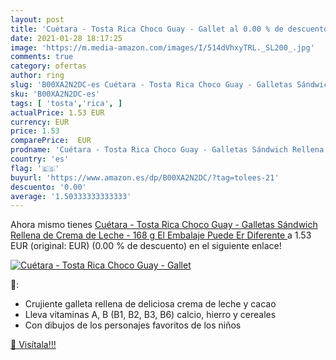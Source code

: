 ```yaml
---
layout: post
title: 'Cuétara - Tosta Rica Choco Guay - Gallet al 0.00 % de descuento'
date: 2021-01-28 18:17:25
image: 'https://m.media-amazon.com/images/I/514dVhxyTRL._SL200_.jpg'
comments: true
category: ofertas
author: ring
slug: 'B00XA2N2DC-es Cuétara - Tosta Rica Choco Guay - Galletas Sándwich...'
sku: 'B00XA2N2DC-es'
tags: [ 'tosta','rica', ]
actualPrice: 1.53 EUR
currency: EUR
price: 1.53
comparePrice:  EUR
prodname: 'Cuétara - Tosta Rica Choco Guay - Galletas Sándwich Rellena de Crema de Leche - 168 g  El Embalaje Puede Er Diferente '
country: 'es'
flag: '🇪🇸'
buyurl: 'https://www.amazon.es/dp/B00XA2N2DC/?tag=tolees-21'
descuento: '0.00'
average: '1.50333333333333'
---
```


Ahora mismo tienes [Cuétara - Tosta Rica Choco Guay - Galletas Sándwich Rellena de Crema de Leche - 168 g  El Embalaje Puede Er Diferente ](https://www.amazon.es/dp/B00XA2N2DC/?tag=tolees-21) a 1.53 EUR (original:  EUR) (0.00 %  de descuento) en el siguiente enlace!

[![Cuétara - Tosta Rica Choco Guay - Gallet](https://m.media-amazon.com/images/I/514dVhxyTRL._SL200_.jpg)](https://www.amazon.es/dp/B00XA2N2DC/?tag=tolees-21)

🔎:

- Crujiente galleta rellena de deliciosa crema de leche y cacao
- Lleva vitaminas A, B (B1, B2, B3, B6) calcio, hierro y cereales
- Con dibujos de los personajes favoritos de los niños

[🛒 Visítala!!!](https://www.amazon.es/dp/B00XA2N2DC/?tag=tolees-21)
